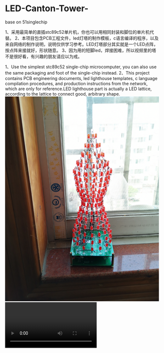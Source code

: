 # LED-Canton-Tower-
base on 51singlechip

1、采用最简单的直插stc89c52单片机，你也可以用相同封装和脚位的单片机代替。
2、本项目包含PCB工程文件，led灯塔的制作模板，c语言编译的程序，以及来自网络的制作说明，说明仅供学习参考。LED灯塔部分其实就是一个LED点阵，按点阵来接就好，形状随意。
3、因为用的短脚led，焊接困难，所以视频里的塔不是很好看，有兴趣的朋友请应以为戒。

1、Use the simplest stc89c52 single-chip microcomputer, you can also use the same packaging and foot of the single-chip instead.
2、This project contains PCB engineering documents, led lighthouse templates, c language compilation procedures, and production instructions from the network, which are only for reference.LED lighthouse part is actually a LED lattice, according to the lattice to connect good, arbitrary shape.
![IMG_20200518_140608.jpg](https://github.com/pp55m/LED-Canton-Tower-/blob/master/IMG_20200518_140608.jpg)
![%E5%B1%95%E7%A4%BA%E8%A7%86%E9%A2%91.mp4](https://github.com/pp55m/LED-Canton-Tower-/blob/master/%E5%B1%95%E7%A4%BA%E8%A7%86%E9%A2%91.mp4)
